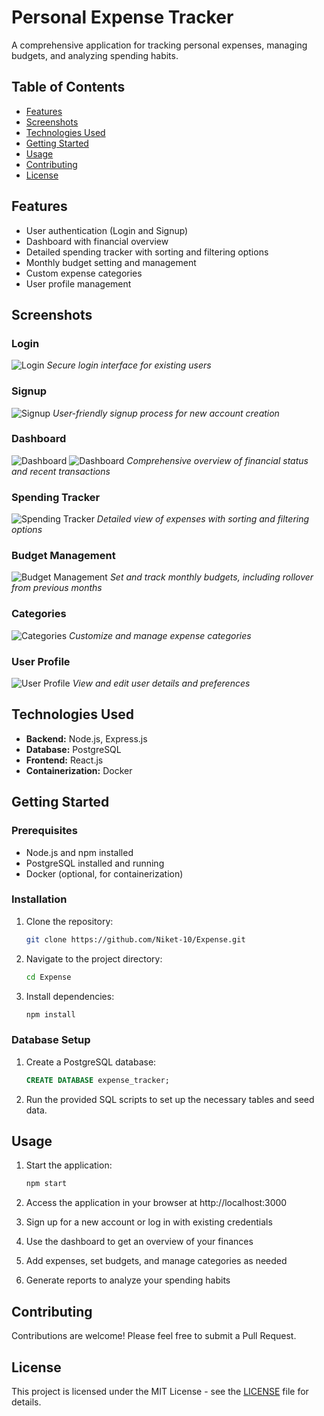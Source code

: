 # Personal Expense Tracker

A comprehensive application for tracking personal expenses, managing budgets, and analyzing spending habits.

## Table of Contents
- [Features](#features)
- [Screenshots](#screenshots)
- [Technologies Used](#technologies-used)
- [Getting Started](#getting-started)
- [Usage](#usage)
- [Contributing](#contributing)
- [License](#license)

## Features
- User authentication (Login and Signup)
- Dashboard with financial overview
- Detailed spending tracker with sorting and filtering options
- Monthly budget setting and management
- Custom expense categories
- User profile management

## Screenshots

### Login
![Login](frontend/public/login.png)
*Secure login interface for existing users*

### Signup
![Signup](frontend/public/signup.png)
*User-friendly signup process for new account creation*

### Dashboard
![Dashboard](frontend/public/dashboard.png)
![Dashboard](frontend/public/pieandlinechart.png)
*Comprehensive overview of financial status and recent transactions*

### Spending Tracker
![Spending Tracker](frontend/public/spending.png)
*Detailed view of expenses with sorting and filtering options*

### Budget Management
![Budget Management](frontend/public/budget.png)
*Set and track monthly budgets, including rollover from previous months*

### Categories
![Categories](frontend/public/category.png)
*Customize and manage expense categories*

### User Profile
![User Profile](frontend/public/user.png)
*View and edit user details and preferences*

## Technologies Used
- **Backend:** Node.js, Express.js
- **Database:** PostgreSQL
- **Frontend:** React.js
- **Containerization:** Docker

## Getting Started

### Prerequisites
- Node.js and npm installed
- PostgreSQL installed and running
- Docker (optional, for containerization)

### Installation

1. Clone the repository:
   ```bash
   git clone https://github.com/Niket-10/Expense.git
   ```

2. Navigate to the project directory:
   ```bash
   cd Expense
   ```

3. Install dependencies:
   ```bash
   npm install
   ```

### Database Setup

1. Create a PostgreSQL database:
   ```sql
   CREATE DATABASE expense_tracker;
   ```

2. Run the provided SQL scripts to set up the necessary tables and seed data.

## Usage

1. Start the application:
   ```bash
   npm start
   ```

2. Access the application in your browser at http://localhost:3000

3. Sign up for a new account or log in with existing credentials

4. Use the dashboard to get an overview of your finances

5. Add expenses, set budgets, and manage categories as needed

6. Generate reports to analyze your spending habits

## Contributing

Contributions are welcome! Please feel free to submit a Pull Request.

## License

This project is licensed under the MIT License - see the [LICENSE](LICENSE) file for details.